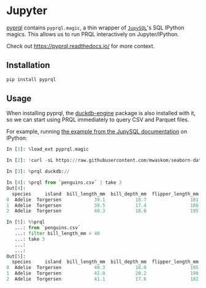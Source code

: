 # Jupyter

[pyprql](https://pypi.org/project/pyprql/) contains `pyprql.magic`, a thin
wrapper of [`JupySQL`](https://pypi.org/project/jupysql/)'s SQL IPython magics.
This allows us to run PRQL interactively on Jupyter/IPython.

Check out <https://pyprql.readthedocs.io/> for more context.

## Installation

```sh
pip install pyprql
```

## Usage

When installing pyprql, the
[duckdb-engine](https://pypi.org/project/duckdb-engine/) package is also
installed with it, so we can start using PRQL immediately to query CSV and
Parquet files.

For example, running
[the example from the JupySQL documentation](https://jupysql.ploomber.io/en/latest/quick-start.html)
on IPython:

```python
In [1]: %load_ext pyprql.magic

In [2]: !curl -sL https://raw.githubusercontent.com/mwaskom/seaborn-data/master/penguins.csv -o penguins.csv

In [3]: %prql duckdb://

In [4]: %prql from `penguins.csv` | take 3
Out[4]:
  species     island  bill_length_mm  bill_depth_mm  flipper_length_mm  body_mass_g     sex
0  Adelie  Torgersen            39.1           18.7                181         3750    MALE
1  Adelie  Torgersen            39.5           17.4                186         3800  FEMALE
2  Adelie  Torgersen            40.3           18.0                195         3250  FEMALE

In [5]: %%prql
   ...: from `penguins.csv`
   ...: filter bill_length_mm > 40
   ...: take 3
   ...:
   ...:
Out[5]:
  species     island  bill_length_mm  bill_depth_mm  flipper_length_mm  body_mass_g     sex
0  Adelie  Torgersen            40.3           18.0                195         3250  FEMALE
1  Adelie  Torgersen            42.0           20.2                190         4250    None
2  Adelie  Torgersen            41.1           17.6                182         3200  FEMALE
```

